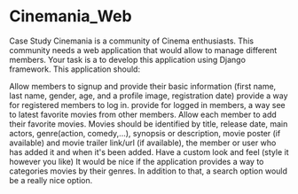 # Cinemania_Web

Case Study
Cinemania is a community of Cinema enthusiasts. This community needs a web application that would allow to manage different members. Your task is a to develop this application using Django framework. This application should:

Allow members to signup and provide their basic information (first name, last name, gender, age, and a profile image, registration date)
provide a way for registered members to log in.
provide for logged in members, a way see to latest favorite movies from other members.
Allow each member to add their favorite movies. Movies should be identified by title, release date, main actors, genre(action, comedy,...), synopsis or description, movie poster (if available) and movie trailer link/url (if available), the member or user who has added it and when it's been added.
Have a custom look and feel (style it however you like)
It would be nice if the application provides a way to categories movies by their genres. In addition to that, a search option would be a really nice option.
